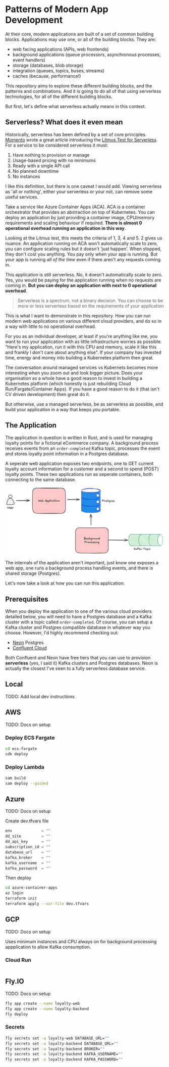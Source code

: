 # Patterns of Modern App Development

At their core, modern applications are built of a set of common building blocks. Applications may use one, or all of the building blocks. They are:

- web facing applications (APIs, web frontends)
- background applications (queue processors, asynchronous processes, event handlers)
- storage (databases, blob storage)
- integration (queues, topics, buses, streams)
- caches (because, performance!)

This repository aims to explore these different building blocks, and the patterns and combinations. And it is going to do all of that using serverless technologies, for all of the different building blocks.

But first, let's define what serverless actually means in this context.

## Serverless? What does it even mean

Historically, serverless has been defined by a set of core principles. [Momento](https://gomomento.com) wrote a great article introducing the [Litmus Test for Serverless](https://www.gomomento.com/blog/fighting-off-fake-serverless-bandits-with-the-true-definition-of-serverless/). For a service to be considered serverless it must:

1. Have nothing to provision or manage
2. Usage-based pricing with no minimums
3. Ready with a single API call
4. No planned downtime
5. No instances

I like this definition, but there is one caveat I would add. Viewing serverless as 'all or nothing', either your serverless or your not, can remove some useful services.

Take a service like Azure Container Apps (ACA). ACA is a container orchestrator that provides an abstraction on top of Kubernetes. You can deploy an application by just providing a container image, CPU/memory requirements and scaling behaviour if required. **There is almost 0 operational overhead running an application in this way**.

Looking at the Litmus test, this meets the criteria of 1, 3, 4 and 5. 2 gives us nuance. An application running on ACA won't automatically scale to zero, you can configure scaling rules but it doesn't 'just happen'. When stopped, they don't cost you anything. You pay only when your app is running. But your app is running *all of the time* even if there aren't any requests coming in. 

This application is still serverless. No, it doesn't automatically scale to zero. Yes, you would be paying for the application running when no requests are coming in. **But you can deploy an application with next to 0 operational overhead**.

> Serverless is a spectrum, not a binary decision. You can choose to be more or less serverless based on the requirements of your application

This is what I want to demonstrate in this repository. How you can run modern web applications on various different cloud providers, and do so in a way with little to no operational overhead.

For you as an individual developer, at least if you're anything like me, you want to run your application with as little infrastructure worries as possible. "Here's my application, run it with this CPU and memory, scale it like this and frankly I don't care about anything else". If your company has invested time, energy and money into building a Kubernetes platform then great.

The conversation around managed services vs Kubernets becomes more interesting when you zoom out and look bigger picture. Does your organisation as a whole have a good reason to invest in building a Kubernetes platform (which honestly is just rebuilding Cloud Run/Fargate/Container Apps). If you have a good reason to do it (that isn't CV driven development) then great do it. 

But otherwise, use a managed serverless, be as serverless as possible, and build your application in a way that keeps you portable.

## The Application

The application in question is written in Rust, and is used for managing loyalty points for a fictional eCommerce company. A background process receives events from an `order-completed` Kafka topic, processes the event and stores loyalty point information in a Postgres database.

A seperate web application exposes two endpoints, one to GET current loyalty account information for a customer and a second to spend (POST) loyalty points. These two applications run as seperate containers, both connecting to the same database.

![Architecture Diagram](assets/arch-diagram.png)

The internals of the application aren't important, just know one exposes a web app, one runs a background process handling events, and there is shared storage (Postgres).

Let's now take a look at how you can run this application:

## Prerequisites

When you deploy the application to one of the various cloud providers detailed below, you will need to have a Postgres database and a Kafka cluster with a topic called `order-completed`. Of course, you can setup a Kafka cluster and Postgres compatible database in whatever way you choose. However, I'd highly recommend checking out:

- [Neon](https://neon.tech/) Postgres
- [Confluent Cloud](https://www.confluent.io/)

Both Confluent and Neon have free tiers that you can use to provision **serverless** (yes, I said it) Kafka clusters and Postgres databases. Neon is actually the closest I've seen to a fully serverless database service.

## Local

TODO: Add local dev instructions

## AWS

TODO: Docs on setup

### Deploy ECS Fargate

```sh
cd ecs-fargate
cdk deploy
```

### Deploy Lambda

```sh
sam build
sam deploy --guided
```

## Azure

TODO: Docs on setup

Create dev.tfvars file

```tf
env             = ""
dd_site         = ""
dd_api_key      = ""
subscription_id = ""
database_url    = ""
kafka_broker    = ""
kafka_username  = ""
kafka_password  = ""
```

Then deploy

```sh
cd azure-container-apps
az login
terraform init
terraform apply --var-file dev.tfvars
```

## GCP

TODO: Docs on setup

Uses minimum instances and CPU always on for background processing appplication to allow Kafka consumption.

### Cloud Run

```sh

```

## Fly.IO

TODO: Docs on setup

```sh
fly app create --name loyalty-web
fly app create --name loyalty-backend
fly deploy
```

### Secrets

```sh
fly secrets set -a loyalty-web DATABASE_URL=""
fly secrets set -a loyalty-backend DATABASE_URL=""
fly secrets set -a loyalty-backend BROKER=""
fly secrets set -a loyalty-backend KAFKA_USERNAME=""
fly secrets set -a loyalty-backend KAFKA_PASSWORD=""
```
